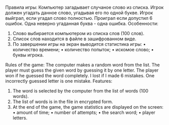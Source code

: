 Правила игры:
Компьютер загадывает случаное слово из списка. Игрок должен угадать данное слово, угадывая его по одной букве. Игрок выйграл, если угадал слово полностью. Проиграл если допустил 6 ошибок. Одна неверно угаданная буква - одна ошибка.
Особенности:
1. Слово выбирается компьютером из списка слов (100 слов).
2. Список слов находится в файле в зашифрованном виде.
3. По завершении игры на экран выводится статистика игры:
• количество времени;
• количество попыток;
• искомое слово;
• буквы игрока.

Rules of the game:
The computer makes a random word from the list. The player must guess the given word by guessing it by one letter. The player won if he guessed the word completely. I lost if I made 6 mistakes. One incorrectly guessed letter is one mistake.
Features:
1. The word is selected by the computer from the list of words (100 words).
2. The list of words is in the file in encrypted form.
3. At the end of the game, the game statistics are displayed on the screen:
• amount of time;
• number of attempts;
• the search word;
• player letters.
